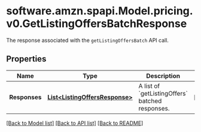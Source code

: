 # software.amzn.spapi.Model.pricing.v0.GetListingOffersBatchResponse
The response associated with the `getListingOffersBatch` API call.

## Properties

Name | Type | Description | Notes
------------ | ------------- | ------------- | -------------
**Responses** | [**List&lt;ListingOffersResponse&gt;**](ListingOffersResponse.md) | A list of &#x60;getListingOffers&#x60; batched responses. | [optional] 

[[Back to Model list]](../README.md#documentation-for-models) [[Back to API list]](../README.md#documentation-for-api-endpoints) [[Back to README]](../README.md)

